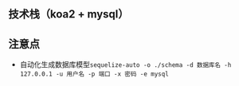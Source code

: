 <!--
 * @Author: Vincent
 * @Date: 2021-12-07 14:56:21
 * @LastEditTime: 2022-01-10 11:17:49
 * @LastEditors: Vincent
 * @Description: 后台服务
-->

## 技术栈（koa2 + mysql）

## 注意点

- 自动化生成数据库模型`sequelize-auto -o ./schema -d 数据库名 -h 127.0.0.1 -u 用户名 -p 端口 -x 密码 -e mysql`
